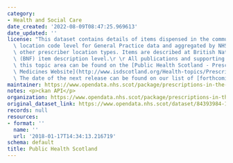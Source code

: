 ```yaml
---
category:
- Health and Social Care
date_created: '2022-08-09T08:47:25.969613'
date_updated: ''
license: "This dataset contains details of items dispensed in the community at prescribing\
  \ location code level for General Practice data and aggregated by NHS Board for\
  \ other prescriber location types. Items are described at British National Formulary\
  \ (BNF) item description level.\r \r All publications and supporting material to\
  \ this topic area can be found on the [Public Health Scotland - Prescribing and\
  \ Medicines Website](http://www.isdscotland.org/Health-topics/Prescribing-and-medicines/).\
  \ The date of the next release can be found on our list of [forthcoming publications](https://publichealthscotland.scot/publications/forthcoming-publications/)."
maintainer: https://www.opendata.nhs.scot/package/prescriptions-in-the-community
notes: <p>ckan API</p>
organization: https://www.opendata.nhs.scot/package/prescriptions-in-the-community
original_dataset_link: https://www.opendata.nhs.scot/dataset/84393984-14e9-4b0d-a797-b288db64d088/resource/1b4e3200-b6e6-415f-b19a-b9ef927db1ab/download/pitc202205.csv
records: null
resources:
- format: ''
  name: ''
  url: '2018-01-17T14:34:13.216719'
schema: default
title: Public Health Scotland
---
```


